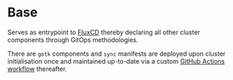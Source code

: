 # Base

Serves as entrypoint to [FluxCD](https://fluxcd.io/docs/) thereby declaring all other cluster components through GitOps methodologies.

There are `gotk` components and `sync` manifests are deployed upon cluster initialisation once and maintained up-to-date via a custom [GitHub Actions workflow](https://github.com/kitos9112/k8s-home/tree/main/.github/workflows/schedule-flux-update.yaml) thereafter.

